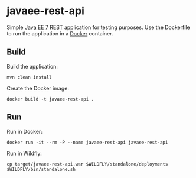 javaee-rest-api
===============

Simple [Java EE 7](http://www.oracle.com/technetwork/java/javaee/index.html) [REST](https://en.wikipedia.org/wiki/Representational_state_transfer) application for testing purposes. Use the Dockerfile to run the application in a [Docker](https://www.docker.com/) container.

Build
-----

Build the application:

    mvn clean install

Create the Docker image:

    docker build -t javaee-rest-api .

Run
---

Run in Docker:

    docker run -it --rm -P --name javaee-rest-api javaee-rest-api

Run in Wildfly:
~~~~
cp target/javaee-rest-api.war $WILDFLY/standalone/deployments
$WILDFLY/bin/standalone.sh
~~~~
